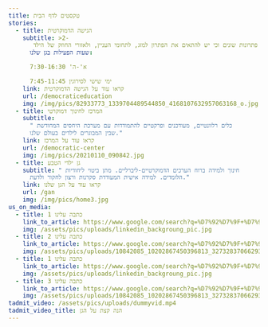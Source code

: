 ```yaml
---
title: טקסטים לדף הבית
stories:
  - title: הגישה הדמוקרטית
    subtitle: >2-
       הגישה מתבססת על ההנחה כי לכל צורך ישנם מגוון פתרונות שונים וכי יש להתאים את הפתרון למזג, לתחומי העניין, ולאזורי החוזק של הילד
      שעות הפעילות בגן שלנו:

      א'-ה' 7:30-16:30

      ימי שישי לסירוגין 7:45-11:45
    link: קראו עוד על הגישה הדמוקרטית
    url: /democraticeducation
    img: /img/pics/82933773_1339704489544850_4168107632957063168_o.jpg
  - title: המרכז לחינוך דמוקרטי
    subtitle:
      " כלים רלוונטיים, מעודכנים ופרקטיים להתמודדות עם מערכת היחסים המחודשת
      שבין המבוגרים לילדים בעולם שלנו."
    link: קראו עוד על המרכז
    url: /democratic-center
    img: /img/pics/20210110_090842.jpg
  - title: גן ילדי הטבע
    subtitle: " חינוך ולמידה ברוח הערכים הדמוקרטיים-ליברליים. מתן ביטוי ליחודיות
      הלומדים. למידה אישית המעודדת סקרנות ורצון לחקור ולדעת."
    link: קראו עוד על הגן שלנו
    url: /gan
    img: /img/pics/home3.jpg
us_on_media:
  - title: כתבה עלינו 1
    link_to_article: https://www.google.com/search?q=%D7%92%D7%9F+%D7%99%D7%9C%D7%93%D7%99+%D7%94%D7%98%D7%91%D7%A2
    img: /assets/pics/uploads/linkedin_backgroung_pic.jpg
  - title: כתבה עלינו 2
    link_to_article: https://www.google.com/search?q=%D7%92%D7%9F+%D7%99%D7%9C%D7%93%D7%99+%D7%94%D7%98%D7%91%D7%A2
    img: /assets/pics/uploads/10842085_10202867450396813_327328370662932325_o.jpg
  - title: כתבה עלינו 1
    link_to_article: https://www.google.com/search?q=%D7%92%D7%9F+%D7%99%D7%9C%D7%93%D7%99+%D7%94%D7%98%D7%91%D7%A2
    img: /assets/pics/uploads/linkedin_backgroung_pic.jpg
  - title: כתבה עלינו 3
    link_to_article: https://www.google.com/search?q=%D7%92%D7%9F+%D7%99%D7%9C%D7%93%D7%99+%D7%94%D7%98%D7%91%D7%A2
    img: /assets/pics/uploads/10842085_10202867450396813_327328370662932325_o.jpg
tadmit_video: /assets/pics/uploads/dummyvid.mp4
tadmit_video_title: הנה קצת על הגן
---
```

